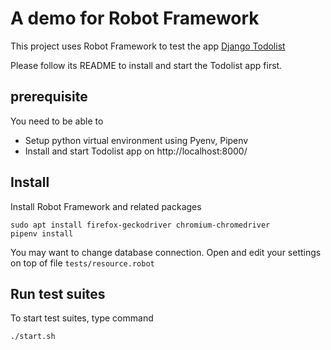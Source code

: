 A demo for Robot Framework
==========================

This project uses Robot Framework to test the app [Django Todolist](https://github.com/nhtua/django-todolist)

Please follow its README to install and start the Todolist app first.

## prerequisite

You need to be able to

- Setup python virtual environment using Pyenv, Pipenv
- Install and start Todolist app on http://localhost:8000/


## Install 

Install Robot Framework and related packages

    sudo apt install firefox-geckodriver chromium-chromedriver
    pipenv install
    
    
You may want to change database connection. Open and edit your settings on top of file `tests/resource.robot`


## Run test suites

To start test suites, type command
    
    ./start.sh